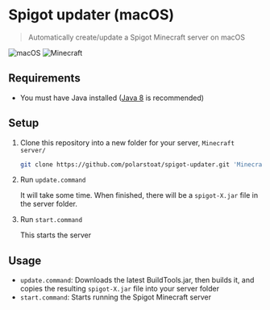 # Spigot updater (macOS)

> Automatically create/update a Spigot Minecraft server on macOS

![macOS](https://img.shields.io/badge/macos-v10.13.6-blue.svg)
![Minecraft](https://img.shields.io/badge/minecraft-v1.12.2-blue.svg)

## Requirements

- You must have Java installed ([Java 8](https://java.com/download/) is recommended)

## Setup

1. Clone this repository into a new folder for your server, `Minecraft server/`

   ```sh
   git clone https://github.com/polarstoat/spigot-updater.git 'Minecraft server'
   ```

2. Run `update.command`

   It will take some time. When finished, there will be a `spigot-X.jar` file in the server folder.

3. Run `start.command`

   This starts the server

## Usage

- `update.command`: Downloads the latest BuildTools.jar, then builds it, and copies the resulting `spigot-X.jar` file into your server folder
- `start.command`: Starts running the Spigot Minecraft server
